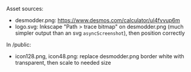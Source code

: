 Asset sources:

- desmodder.png: https://www.desmos.com/calculator/ul4fvvup6m
- logo.svg: Inkscape "Path > trace bitmap" on desmodder.png (much simpler output than an svg `asyncScreenshot`), then position correctly

In /public:

- icon128.png, icon48.png: replace desmodder.png border white with transparent, then scale to needed size
